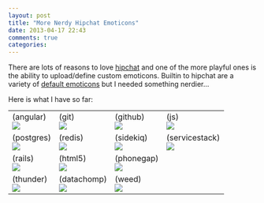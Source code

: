 ```yaml
---
layout: post
title: "More Nerdy Hipchat Emoticons"
date: 2013-04-17 22:43
comments: true
categories: 
---
```

There are lots of reasons to love [hipchat][1] and one of the more playful ones is the ability to upload/define custom emoticons. Builtin to hipchat are a variety of [default emoticons][2] but I needed something nerdier...

Here is what I have so far:

<div style="text-align: center;">
<table style="margin: 0px auto; table-layout: fixed; width: 650px;">
<tr>
<td>(angular)<br/><img src="http://static.datachomp.com/emoticons/angularjs.png" /></td><td>(git)<br/><img src="http://static.datachomp.com/emoticons/git.png" /></td><td>(github)<br/><img src="http://static.datachomp.com/emoticons/github.png" /></td><td>(js)<br/><img src="http://static.datachomp.com/emoticons/js.png" /></td>
</tr>
<tr>
<td>(postgres)<br/><img src="http://static.datachomp.com/emoticons/postgresql.jpeg" /></td><td>(redis)<br/><img src="http://static.datachomp.com/emoticons/redis.png" /></td><td>(sidekiq)<br/><img src="http://static.datachomp.com/emoticons/sidekiq.png" /></td><td>(servicestack)<br/><img src="http://static.datachomp.com/emoticons/servicestack.png" /></td>
</tr>
<tr>
<td>(rails)<br/><img src="http://static.datachomp.com/emoticons/rails.png" /></td><td>(html5)<br/><img src="http://static.datachomp.com/emoticons/html5.png" /></td><td>(phonegap)<br/><img src="http://static.datachomp.com/emoticons/phonegap.png" /></td><td> </td>
</tr>
<tr>
<td>(thunder)<br/><img src="http://static.datachomp.com/emoticons/thunder.png" /></td><td>(datachomp)<br/><img src="http://static.datachomp.com/emoticons/datachomp.png" /></td><td>(weed)<br/><img src="http://static.datachomp.com/emoticons/weed.gif" /></td><td> </td>
</tr>
</table>
</div>

[1]: http://hipchat.com/
[2]: http://hipchat-emoticons.nyh.name/